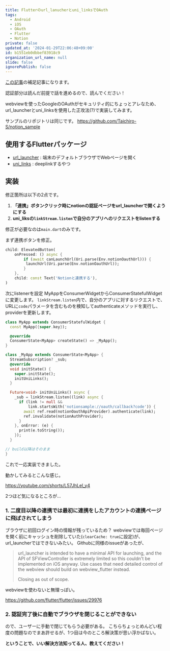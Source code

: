 ```yaml
---
title: Flutterのurl_lanucherとuni_linksでOAuth
tags:
  - Android
  - iOS
  - OAuth
  - Flutter
  - Notion
private: false
updated_at: '2024-01-29T22:06:48+09:00'
id: b1551eb0dbbef83918c9
organization_url_name: null
slide: false
ignorePublish: false
---
```

[この記事](https://qiita.com/meique/items/c1933247803d92829020)の補足記事になります。

認証部分は読んだ前提で話を進めるので、読んでください！

webviewを使ったGoogleのOAuthがセキュリティ的にちょっとアレなため、url_launcherとuni_linksを使用した正攻法(?)で実装してみます。

サンプルのリポジトリは同じです。
https://github.com/Taichiro-S/notion_sample

## 使用するFlutterパッケージ

- [url_launcher](https://pub.dev/packages/url_launcher) : 端末のデフォルトブラウザでWebページを開く
- [uni_links](https://pub.dev/packages/uni_links) : deeplinkするやつ

## 実装

修正箇所は以下の2点です。

1. **「連携」ボタンクリック時にnotionの認証ページをurl_launcherで開くようにする**
2. **uni_liksの`linkStream.listen`で自分のアプリへのリクエストをlistenする**

修正が必要なのは`main.dart`のみです。

まず連携ボタンを修正。

```main.dart
child: ElevatedButton(
    onPressed: () async {
        if (await canLaunchUrl(Uri.parse(Env.notionOauthUrl))) {
         launchUrl(Uri.parse(Env.notionOauthUrl));
        }
    },
    child: const Text('Notionと連携する'),
)
```

次にlistenerを設定
MyAppをConsumerWidgetからConsumerStatefulWidgetに変更します。
`linkStream.listen`内で、自分のアプリに対するリクエストで、URLに`code`パラメータを含むものを検知してauthenticateメソッドを実行し、providerを更新します。

```dart
class MyApp extends ConsumerStatefulWidget {
  const MyApp({super.key});

  @override
  ConsumerState<MyApp> createState() => _MyApp();
}

class _MyApp extends ConsumerState<MyApp> {
  StreamSubscription? _sub;
  @override
  void initState() {
    super.initState();
    initUniLinks();
  }

  Future<void> initUniLinks() async {
    _sub = linkStream.listen((link) async {
      if (link != null &&
          link.startsWith('notionsample://oauth/callback?code')) {
        await ref.read(notionOauthApiProvider).authenticate(link);
        ref.invalidate(notionAuthProvider);
      }
    }, onError: (e) {
      print(e.toString());
    });
  }

// build以降はそのまま
}
```

これで一応実装できました。

動かしてみるとこんな感じ。

https://youtube.com/shorts/L57JhLel_y4

2つほど気になるところが...

### 1. 二度目以降の連携では最初に連携をしたアカウントの連携ページに飛ばされてしまう

ブラウザに初回ログイン時の情報が残っているため？
webviewでは毎回ページを開く前にキャッシュを削除していた(`clearCache: true`に設定)が、url_launcherではできないみたい。
Githubに同様のissueがあったが、

>url_launcher is intended to have a minimal API for launching, and the API of SFViewController is extremely limited so this couldn't be implemented on iOS anyway. Use cases that need detailed control of the webview should build on webview_flutter instead.
>
>Closing as out of scope.

webviewを使わないと無理っぽい。

https://github.com/flutter/flutter/issues/29976

### 2. 認証完了後に自動でブラウザを閉じることができない

ので、ユーザーに手動で閉じてもらう必要がある。
こちらちょっとめんどい程度の問題なのでまあ許せるが、1つ目は今のところ解決策が思い浮かばない。

**ということで、いい解決方法知ってる人、教えてください！**

